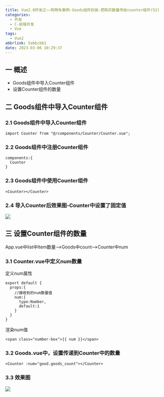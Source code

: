 ```yaml
---
title: Vue2.0开发之——购物车案例-Goods组件封装-把购买数量传给counter组件(52)
categories:
  - 开发
  - C-前端开发
  - Vue
tags:
  - Vue2
abbrlink: 5abbcb61
date: 2023-03-06 10:29:37
---
```

## 一 概述

* Goods组件中导入Counter组件
* 设置Counter组件的数量

<!--more-->

## 二  Goods组件中导入Counter组件

### 2.1 Goods组件中导入Counter组件

```
import Counter from "@/components/Counter/Counter.vue";
```

### 2.2 Goods组件中注册Counter组件

```
components:{
  Counter
}
```

### 2.3 Goods组件中使用Counter组件

```
<Counter></Counter>
```

### 2.4 导入Counter后效果图-Counter中设置了固定值

![][1]

## 三  设置Counter组件的数量

App.vue中list中Item数量——>Goods中count——>Counter中num

### 3.1 Counter.vue中定义num数量

定义num属性

```
export default {
  props:{
    //接收到的num数量值
    num:{
      type:Number,
      default:1
    }
  }
}
```

渲染num值

```
<span class="number-box">{{ num }}</span>
```

### 3.2 Goods.vue中，设置传递到Counter中的数量

```
<Counter :num="good.goods_count"></Counter>
```

### 3.3 效果图
![][2]




[1]:https://cdn.staticaly.com/gh/PGzxc/CDN/master/blog-vue/vue2.0-52-cart-goods-counter-import.png
[2]:https://cdn.staticaly.com/gh/PGzxc/CDN/master/blog-vue/vue2.0-52-cart-goods-counter-result.png
